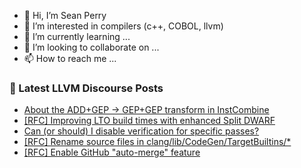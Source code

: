 - 👋 Hi, I’m Sean Perry
- 👀 I’m interested in compilers (c++, COBOL, llvm)
- 🌱 I’m currently learning ...
- 💞️ I’m looking to collaborate on ...
- 📫 How to reach me ...

<!---
s66perry/s66perry is a ✨ special ✨ repository because its `README.md` (this file) appears on your GitHub profile.
You can click the Preview link to take a look at your changes.
--->
### 📕 Latest LLVM Discourse Posts

<!-- DISCOURSE-LLVM:START -->
- [About the ADD+GEP -&gt; GEP+GEP transform in InstCombine](https://discourse.llvm.org/t/about-the-add-gep-gep-gep-transform-in-instcombine/84988#post_7)
- [[RFC] Improving LTO build times with enhanced Split DWARF](https://discourse.llvm.org/t/rfc-improving-lto-build-times-with-enhanced-split-dwarf/87548#post_2)
- [Can &lpar;or should&rpar; I disable verification for specific passes?](https://discourse.llvm.org/t/can-or-should-i-disable-verification-for-specific-passes/87524#post_8)
- [[RFC] Rename source files in clang/lib/CodeGen/TargetBuiltins/*](https://discourse.llvm.org/t/rfc-rename-source-files-in-clang-lib-codegen-targetbuiltins/87462#post_15)
- [[RFC] Enable GitHub &quot;auto-merge&quot; feature](https://discourse.llvm.org/t/rfc-enable-github-auto-merge-feature/87547#post_5)
<!-- DISCOURSE-LLVM:END -->
